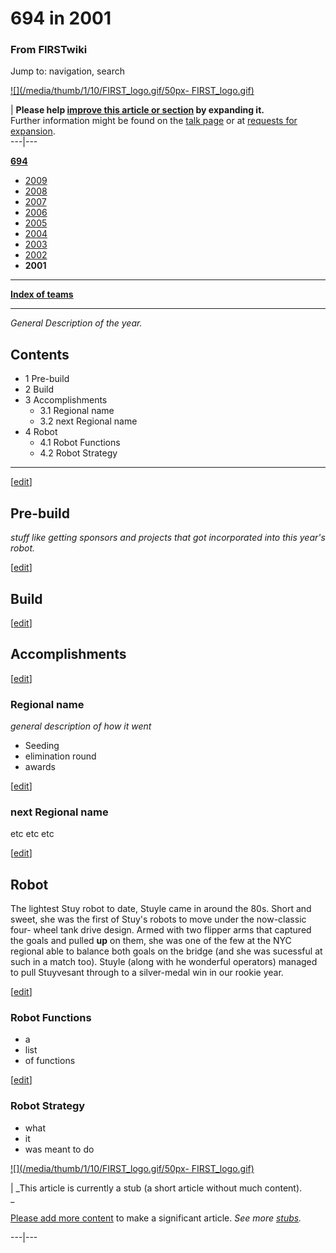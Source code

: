 # 694 in 2001

### From FIRSTwiki

Jump to: navigation, search

[![](/media/thumb/1/10/FIRST_logo.gif/50px-
FIRST_logo.gif)](/index.php/Image:FIRST_logo.gif "" )

| **Please help [improve this article or
section](http://www.firstwiki.net/index.php?title=694_in_2001&action=edit
"http://www.firstwiki.net/index.php?title=694_in_2001&action=edit" ) by
expanding it.**  
Further information might be found on the [talk
page](/index.php?title=Talk:694_in_2001&action=edit "Talk:694 in 2001" ) or at
[requests for expansion](/index.php/FIRSTwiki:Requests_for_expansion
"FIRSTwiki:Requests for expansion" ).  
---|---  
  
**[694](/index.php/694 "694" )**

  * [2009](/index.php/694_in_2009 "694 in 2009" )
  * [2008](/index.php/694_in_2008 "694 in 2008" )
  * [2007](/index.php/694_in_2007 "694 in 2007" )
  * [2006](/index.php/694_in_2006 "694 in 2006" )
  * [2005](/index.php/694_in_2005 "694 in 2005" )
  * [2004](/index.php/694_in_2004 "694 in 2004" )
  * [2003](/index.php/694_in_2003 "694 in 2003" )
  * [2002](/index.php/694_in_2002 "694 in 2002" )
  * **2001**

* * *

**[Index of teams](/index.php/Index_of_teams "Index of teams" )**  
  
---  
  
_General Description of the year._

## Contents

  * 1 Pre-build
  * 2 Build
  * 3 Accomplishments
    * 3.1 Regional name
    * 3.2 next Regional name
  * 4 Robot
    * 4.1 Robot Functions
    * 4.2 Robot Strategy  
---  
  
[[edit](/index.php?title=694_in_2001&action=edit&section=1 "Edit section: Pre-
build" )]

## Pre-build

_stuff like getting sponsors and projects that got incorporated into this
year's robot._

[[edit](/index.php?title=694_in_2001&action=edit&section=2 "Edit section:
Build" )]

## Build

[[edit](/index.php?title=694_in_2001&action=edit&section=3 "Edit section:
Accomplishments" )]

## Accomplishments

[[edit](/index.php?title=694_in_2001&action=edit&section=4 "Edit section:
Regional name" )]

### Regional name

_general description of how it went_

  * Seeding 
  * elimination round 
  * awards 

[[edit](/index.php?title=694_in_2001&action=edit&section=5 "Edit section: next
Regional name" )]

### next Regional name

etc etc etc

[[edit](/index.php?title=694_in_2001&action=edit&section=6 "Edit section:
Robot" )]

## Robot

The lightest Stuy robot to date, Stuyle came in around the 80s. Short and
sweet, she was the first of Stuy's robots to move under the now-classic four-
wheel tank drive design. Armed with two flipper arms that captured the goals
and pulled **up** on them, she was one of the few at the NYC regional able to
balance both goals on the bridge (and she was sucessful at such in a match
too). Stuyle (along with he wonderful operators) managed to pull Stuyvesant
through to a silver-medal win in our rookie year.

[[edit](/index.php?title=694_in_2001&action=edit&section=7 "Edit section:
Robot Functions" )]

### Robot Functions

  * a 
  * list 
  * of functions 

[[edit](/index.php?title=694_in_2001&action=edit&section=8 "Edit section:
Robot Strategy" )]

### Robot Strategy

  * what 
  * it 
  * was meant to do 

[![](/media/thumb/1/10/FIRST_logo.gif/50px-
FIRST_logo.gif)](/index.php/Image:FIRST_logo.gif "" )

|  _This article is currently a stub (a short article without much content).  
_

[Please add more
content](http://www.firstwiki.net/index.php?title=694_in_2001&action=edit
"http://www.firstwiki.net/index.php?title=694_in_2001&action=edit" ) to make a
significant article. _See more [stubs](/index.php/Special:Shortpages
"Special:Shortpages" )._  
  
---|---  
  
